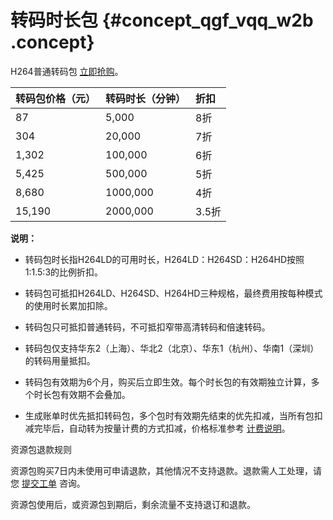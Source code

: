 # 转码时长包 {#concept_qgf_vqq_w2b .concept}

H264普通转码包 [立即抢购](https://common-buy.aliyun.com/?commodityCode=mtsbag#/buy)。

|转码包价格（元）|转码时长（分钟）|折扣|
|:-------|:-------|:-|
|87|5,000|8折|
|304|20,000|7折|
|1,302|100,000|6折|
|5,425|500,000|5折|
|8,680|1000,000|4折|
|15,190|2000,000|3.5折|

**说明：** 

-   转码包时长指H264LD的可用时长，H264LD：H264SD：H264HD按照1:1.5:3的比例折扣。

-   转码包可抵扣H264LD、H264SD、H264HD三种规格，最终费用按每种模式的使用时长累加扣除。

-   转码包只可抵扣普通转码，不可抵扣窄带高清转码和倍速转码。

-   转码包仅支持华东2（上海）、华北2（北京）、华东1（杭州）、华南1（深圳）的转码用量抵扣。

-   转码包有效期为6个月，购买后立即生效。每个时长包的有效期独立计算，多个时长包有效期不会叠加。

-   生成账单时优先抵扣转码包，多个包时有效期先结束的优先扣减，当所有包扣减完毕后，自动转为按量计费的方式扣减，价格标准参考 [计费说明](https://help.aliyun.com/document_detail/29201.html)。


资源包退款规则

资源包购买7日内未使用可申请退款，其他情况不支持退款。退款需人工处理，请您 [提交工单](https://selfservice.console.aliyun.com/ticket/createIndex) 咨询。

资源包使用后，或资源包到期后，剩余流量不支持退订和退款。

